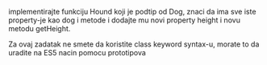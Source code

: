 implementirajte funkciju Hound koji je podtip od Dog, znaci da ima sve iste property-je kao dog i metode
i dodajte mu novi property height i novu metodu getHeight.

Za ovaj zadatak ne smete da koristite class keyword syntax-u, morate to da uradite na ES5 nacin pomocu prototipova